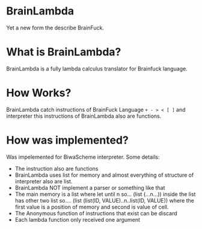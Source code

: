 # BrainLambda
Yet a new form the describe BrainFuck.

# What is BrainLambda?
BrainLambda is a fully lambda calculus translator for Brainfuck language.

# How Works?
BrainLambda catch instructions of BrainFuck Language ```+ - > < [ ]``` and interpreter this instructions of BrainLambda also are functions.

# How was implemented?
Was impelemented for BiwaScheme interpreter.
Some details:

 * The instruction also are functions
 * BrainLambda uses list for memory and almost everything of structure of interpreter also are list.
 * BrainLambda NOT implement a parser or something like that
 * The main memory is a list where let until n so... (list (...n...)) inside the list has other two list so.... (list (list(ID, VALUE)..n..list(ID, VALUE)) where  the first value is a position of memory and second is value of cell.
 * The Anonymous function of instructions that exist can be discard
 * Each lambda function only received one argument
